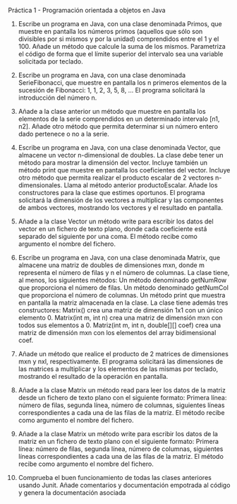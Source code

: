 Práctica 1 - Programación orientada a objetos en Java

1. Escribe un programa en Java, con una clase denominada Primos, que muestre en
pantalla los números primos (aquellos que sólo son divisibles por si mismos y por la
unidad) comprendidos entre el 1 y el 100. Añade un método que calcule la suma de los
mismos. Parametriza el código de forma que el límite superior del intervalo sea una
variable solicitada por teclado.

3. Escribe un programa en Java, con una clase denominada SerieFibonacci, que muestre
en pantalla los n primeros elementos de la sucesión de Fibonacci: 1, 1, 2, 3, 5, 8, … El
programa solicitará la introducción del número n.

5. Añade a la clase anterior un método que muestre en pantalla los elementos de la serie
comprendidos en un determinado intervalo [n1, n2]. Añade otro método que permita
determinar si un número entero dado pertenece o no a la serie.

7. Escribe un programa en Java, con una clase denominada Vector, que almacene un
vector n-dimensional de doubles. La clase debe tener un método para mostrar la
dimensión del vector. Incluye también un método print que muestre en pantalla los
coeficientes del vector. Incluye otro método que permita realizar el producto escalar
de 2 vectores n-dimensionales. Llama al método anterior productoEscalar. Añade los
constructores para la clase que estimes oportunos. El programa solicitará la dimensión
de los vectores a multiplicar y las componentes de ambos vectores, mostrando los
vectores y el resultado en pantalla.

9. Añade a la clase Vector un método write para escribir los datos del vector en un
fichero de texto plano, donde cada coeficiente está separado del siguiente por una
coma. El método recibe como argumento el nombre del fichero.

11. Escribe un programa en Java, con una clase denominada Matrix, que almacene una
matriz de doubles de dimensiones mxn, donde m representa el número de filas y n el
número de columnas. La clase tiene, al menos, los siguientes métodos: Un método
denominado getNumRow que proporciona el número de filas. Un método
denominado getNumCol que proporciona el número de columnas. Un método print
que muestra en pantalla la matriz almacenada en la clase. La clase tiene además tres
constructores: Matrix() crea una matriz de dimensión 1x1 con un único elemento 0.
Matrix(int m, int n) crea una matriz de dimensión mxn con todos sus elementos a 0.
Matriz(int m, int n, double[][] coef) crea una matriz de dimensión mxn con los
elementos del array bidimensional coef.

13. Añade un método que realice el producto de 2 matrices de dimensiones mxn y nxl,
respectivamente. El programa solicitará las dimensiones de las matrices a multiplicar y
los elementos de las mismas por teclado, mostrando el resultado de la operación en
pantalla.

15. Añade a la clase Matrix un método read para leer los datos de la matriz desde un
fichero de texto plano con el siguiente formato: Primera línea: número de filas,
segunda línea, número de columnas, siguientes líneas correspondientes a cada una de
las filas de la matriz. El método recibe como argumento el nombre del fichero.

17. Añade a la clase Matrix un método write para escribir los datos de la matriz en un
fichero de texto plano con el siguiente formato: Primera línea: número de filas,
segunda línea, número de columnas, siguientes líneas correspondientes a cada una de
las filas de la matriz. El método recibe como argumento el nombre del fichero.

19. Comprueba el buen funcionamiento de todas las clases anteriores usando Junit. Añade
comentarios y documentación empotrada al código y genera la documentación
asociada
